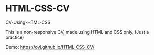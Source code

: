 # HTML-CSS-CV
CV-Using-HTML-CSS

This is a non-responsive CV, made using HTML and CSS only. (Just a practice)

Demo: https://ovi.github.io/HTML-CSS-CV/
